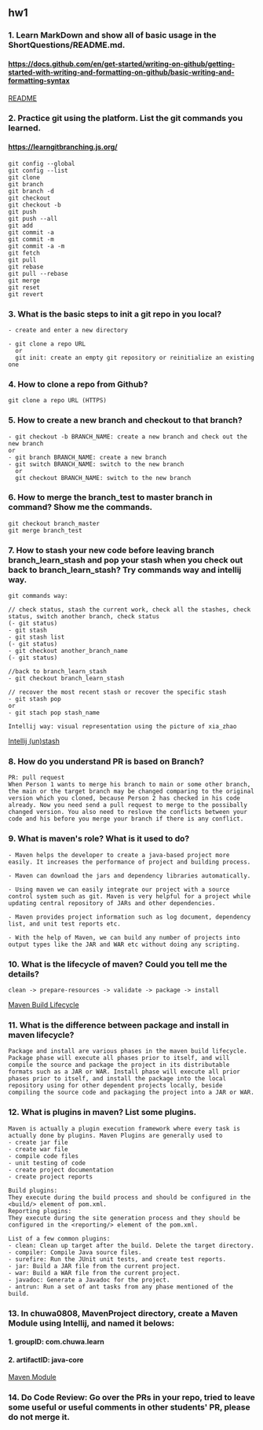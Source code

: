 ## hw1

### 1. Learn **MarkDown** and show all of basic usage in the **ShortQuestions/README.md**.
#### https://docs.github.com/en/get-started/writing-on-github/getting-started-with-writing-and-formatting-on-github/basic-writing-and-formatting-syntax

[README](https://github.com/TAIsRich/chuwa0808/blob/Flora_Zhong/notes/ShortQuestions/HW1/README.md)

### 2. Practice git using the platform. List the git commands you learned.
#### https://learngitbranching.js.org/

```
git config --global
git config --list
git clone
git branch 
git branch -d
git checkout
git checkout -b
git push 
git push --all
git add
git commit -a
git commit -m
git commit -a -m
git fetch
git pull
git rebase
git pull --rebase
git merge
git reset
git revert
```

### 3. What is the basic steps to init a git repo in you local?

```
- create and enter a new directory

- git clone a repo URL 
  or 
  git init: create an empty git repository or reinitialize an existing one
```

### 4. How to clone a repo from Github?

```
git clone a repo URL (HTTPS)
```

### 5. How to create a new branch and checkout to that branch?

```
- git checkout -b BRANCH_NAME: create a new branch and check out the new branch 
or 
- git branch BRANCH_NAME: create a new branch
- git switch BRANCH_NAME: switch to the new branch
  or 
  git checkout BRANCH_NAME: switch to the new branch
```

### 6. How to merge the branch_test to master branch in command? Show me the commands.

```
git checkout branch_master
git merge branch_test
```

### 7. How to **stash** your new code before leaving branch **branch_learn_stash** and pop your stash when you check out back to **branch_learn_stash**? Try commands way and intellij way.

```
git commands way:

// check status, stash the current work, check all the stashes, check status, switch another branch, check status
(- git status)
- git stash
- git stash list
(- git status)
- git checkout another_branch_name
(- git status)

//back to branch_learn_stash
- git checkout branch_learn_stash

// recover the most recent stash or recover the specific stash
- git stash pop
or 
- git stach pop stash_name
```

```
Intellij way: visual representation using the picture of xia_zhao
```

[Intellij (un)stash](./intellij_(un)stash.png)

### 8. How do you understand **PR is based on Branch**?

```
PR: pull request
When Person 1 wants to merge his branch to main or some other branch, the main or the target branch may be changed comparing to the original version which you cloned, because Person 2 has checked in his code already. Now you need send a pull request to merge to the possibally changed version. You also need to reslove the conflicts between your code and his before you merge your branch if there is any conflict.   
```

### 9. What is maven's role? What is it used to do?

```
- Maven helps the developer to create a java-based project more easily. It increases the performance of project and building process.

- Maven can download the jars and dependency libraries automatically.

- Using maven we can easily integrate our project with a source control system such as git. Maven is very helpful for a project while updating central repository of JARs and other dependencies.

- Maven provides project information such as log document, dependency list, and unit test reports etc.

- With the help of Maven, we can build any number of projects into output types like the JAR and WAR etc without doing any scripting.
```

### 10. What is the lifecycle of maven? Could you tell me the details?

```
clean -> prepare-resources -> validate -> package -> install
```
[Maven Build Lifecycle](./maven_build_lifecycle.png)

### 11. What is the difference between package and install in maven lifecycle?

```
Package and install are various phases in the maven build lifecycle. Package phase will execute all phases prior to itself, and will compile the source and package the project in its distributable formats such as a JAR or WAR. Install phase will execute all prior phases prior to itself, and install the package into the local repository using for other dependent projects locally, beside compiling the source code and packaging the project into a JAR or WAR. 
```

### 12. What is plugins in maven? List some plugins.

```
Maven is actually a plugin execution framework where every task is actually done by plugins. Maven Plugins are generally used to
- create jar file
- create war file
- compile code files
- unit testing of code
- create project documentation
- create project reports

Build plugins: 
They execute during the build process and should be configured in the <build/> element of pom.xml.
Reporting plugins:
They execute during the site generation process and they should be configured in the <reporting/> element of the pom.xml.

List of a few common plugins: 
- clean: Clean up target after the build. Delete the target directory.
- compiler: Compile Java source files.
- surefire: Run the JUnit unit tests, and create test reports.
- jar: Build a JAR file from the current project.
- war: Build a WAR file from the current project.
- javadoc: Generate a Javadoc for the project.
- antrun: Run a set of ant tasks from any phase mentioned of the build.
```

### 13. In **chuwa0808**, **MavenProject** directory, create a Maven Module using Intellij, and named it belows:
#### 1. groupID: com.chuwa.learn
#### 2. artifactID: java-core

[Maven Module](https://github.com/TAIsRich/chuwa0808/blob/Flora_Zhong/notes/MavenProject/module/pom.xml)

### 14. Do Code Review: Go over the PRs in your repo, tried to leave some useful or useful comments in other students' PR, please **do not** merge it.